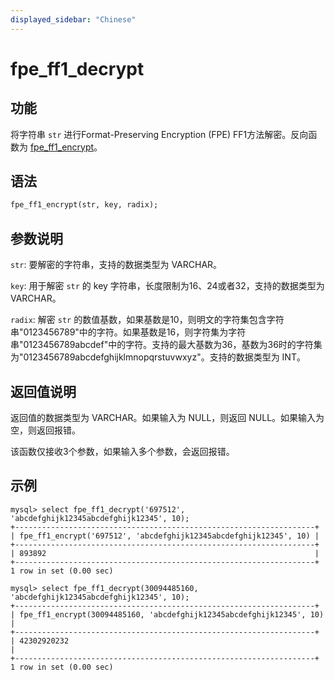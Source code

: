 ```yaml
---
displayed_sidebar: "Chinese"
---
```


# fpe_ff1_decrypt

## 功能

将字符串 `str` 进行Format-Preserving Encryption (FPE)  FF1方法解密。反向函数为 [fpe_ff1_encrypt](fpe_ff1_encrypt.md)。

## 语法

```Haskell
fpe_ff1_encrypt(str, key, radix);
```

## 参数说明

`str`: 要解密的字符串，支持的数据类型为 VARCHAR。

`key`: 用于解密 `str` 的 key 字符串，长度限制为16、24或者32，支持的数据类型为 VARCHAR。

`radix`: 解密 `str` 的数值基数，如果基数是10，则明文的字符集包含字符串"0123456789"中的字符。如果基数是16，则字符集为字符串"0123456789abcdef"中的字符。支持的最大基数为36，基数为36时的字符集为"0123456789abcdefghijklmnopqrstuvwxyz"。支持的数据类型为 INT。



## 返回值说明

返回值的数据类型为 VARCHAR。如果输入为 NULL，则返回 NULL。如果输入为空，则返回报错。

该函数仅接收3个参数，如果输入多个参数，会返回报错。

## 示例

```Plain Text
mysql> select fpe_ff1_decrypt('697512', 'abcdefghijk12345abcdefghijk12345', 10);
+-------------------------------------------------------------------+
| fpe_ff1_encrypt('697512', 'abcdefghijk12345abcdefghijk12345', 10) |
+-------------------------------------------------------------------+
| 893892                                                            |
+-------------------------------------------------------------------+
1 row in set (0.00 sec)

mysql> select fpe_ff1_decrypt(30094485160, 'abcdefghijk12345abcdefghijk12345', 10);
+-------------------------------------------------------------------+
| fpe_ff1_encrypt(30094485160, 'abcdefghijk12345abcdefghijk12345', 10) |
+-------------------------------------------------------------------+
| 42302920232                                                           |
+-------------------------------------------------------------------+
1 row in set (0.00 sec)
```
